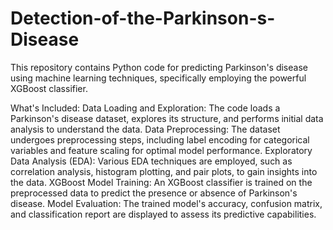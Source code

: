 # Detection-of-the-Parkinson-s-Disease
This repository contains Python code for predicting Parkinson's disease using machine learning techniques, specifically employing the powerful XGBoost classifier.

What's Included:
Data Loading and Exploration: The code loads a Parkinson's disease dataset, explores its structure, and performs initial data analysis to understand the data.
Data Preprocessing: The dataset undergoes preprocessing steps, including label encoding for categorical variables and feature scaling for optimal model performance.
Exploratory Data Analysis (EDA): Various EDA techniques are employed, such as correlation analysis, histogram plotting, and pair plots, to gain insights into the data.
XGBoost Model Training: An XGBoost classifier is trained on the preprocessed data to predict the presence or absence of Parkinson's disease.
Model Evaluation: The trained model's accuracy, confusion matrix, and classification report are displayed to assess its predictive capabilities.
